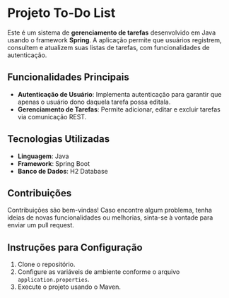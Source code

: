 # Projeto To-Do List

Este é um sistema de **gerenciamento de tarefas** desenvolvido em Java usando o framework **Spring**. A aplicação permite que usuários registrem, consultem e atualizem suas listas de tarefas, com funcionalidades de autenticação.

## Funcionalidades Principais

- **Autenticação de Usuário**: Implementa autenticação para garantir que apenas o usuário dono daquela tarefa possa editala.
- **Gerenciamento de Tarefas**: Permite adicionar, editar e excluir tarefas via comunicação REST.

## Tecnologias Utilizadas

- **Linguagem**: Java
- **Framework**: Spring Boot
- **Banco de Dados**: H2 Database

## Contribuições

Contribuições são bem-vindas! Caso encontre algum problema, tenha ideias de novas funcionalidades ou melhorias, sinta-se à vontade para enviar um pull request.

## Instruções para Configuração

1. Clone o repositório.
2. Configure as variáveis de ambiente conforme o arquivo `application.properties`.
3. Execute o projeto usando o Maven.
